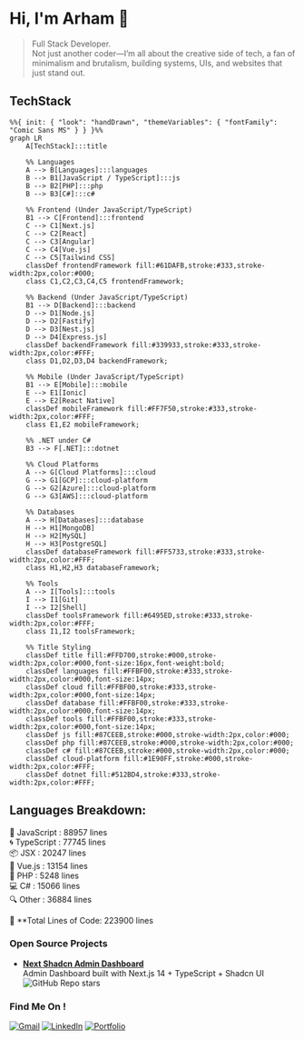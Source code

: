 # Hi, I'm Arham 👋

> Full Stack Developer.  
> Not just another coder—I’m all about the creative side of tech, a fan of minimalism and brutalism, building systems, UIs, and websites that just stand out.

## TechStack

```mermaid
%%{ init: { "look": "handDrawn", "themeVariables": { "fontFamily": "Comic Sans MS" } } }%%
graph LR
    A[TechStack]:::title

    %% Languages
    A --> B[Languages]:::languages
    B --> B1[JavaScript / TypeScript]:::js
    B --> B2[PHP]:::php
    B --> B3[C#]:::c#

    %% Frontend (Under JavaScript/TypeScript)
    B1 --> C[Frontend]:::frontend
    C --> C1[Next.js]
    C --> C2[React]
    C --> C3[Angular]
    C --> C4[Vue.js]
    C --> C5[Tailwind CSS]
    classDef frontendFramework fill:#61DAFB,stroke:#333,stroke-width:2px,color:#000;
    class C1,C2,C3,C4,C5 frontendFramework;

    %% Backend (Under JavaScript/TypeScript)
    B1 --> D[Backend]:::backend
    D --> D1[Node.js]
    D --> D2[Fastify]
    D --> D3[Nest.js]
    D --> D4[Express.js]
    classDef backendFramework fill:#339933,stroke:#333,stroke-width:2px,color:#FFF;
    class D1,D2,D3,D4 backendFramework;

    %% Mobile (Under JavaScript/TypeScript)
    B1 --> E[Mobile]:::mobile
    E --> E1[Ionic]
    E --> E2[React Native]
    classDef mobileFramework fill:#FF7F50,stroke:#333,stroke-width:2px,color:#FFF;
    class E1,E2 mobileFramework;

    %% .NET under C#
    B3 --> F[.NET]:::dotnet

    %% Cloud Platforms
    A --> G[Cloud Platforms]:::cloud
    G --> G1[GCP]:::cloud-platform
    G --> G2[Azure]:::cloud-platform
    G --> G3[AWS]:::cloud-platform

    %% Databases
    A --> H[Databases]:::database
    H --> H1[MongoDB]
    H --> H2[MySQL]
    H --> H3[PostgreSQL]
    classDef databaseFramework fill:#FF5733,stroke:#333,stroke-width:2px,color:#FFF;
    class H1,H2,H3 databaseFramework;

    %% Tools
    A --> I[Tools]:::tools
    I --> I1[Git]
    I --> I2[Shell]
    classDef toolsFramework fill:#6495ED,stroke:#333,stroke-width:2px,color:#FFF;
    class I1,I2 toolsFramework;

    %% Title Styling
    classDef title fill:#FFD700,stroke:#000,stroke-width:2px,color:#000,font-size:16px,font-weight:bold;
    classDef languages fill:#FFBF00,stroke:#333,stroke-width:2px,color:#000,font-size:14px;
    classDef cloud fill:#FFBF00,stroke:#333,stroke-width:2px,color:#000,font-size:14px;
    classDef database fill:#FFBF00,stroke:#333,stroke-width:2px,color:#000,font-size:14px;
    classDef tools fill:#FFBF00,stroke:#333,stroke-width:2px,color:#000,font-size:14px;
    classDef js fill:#87CEEB,stroke:#000,stroke-width:2px,color:#000;
    classDef php fill:#87CEEB,stroke:#000,stroke-width:2px,color:#000;
    classDef c# fill:#87CEEB,stroke:#000,stroke-width:2px,color:#000;
    classDef cloud-platform fill:#1E90FF,stroke:#000,stroke-width:2px,color:#FFF;     
    classDef dotnet fill:#512BD4,stroke:#333,stroke-width:2px,color:#FFF;
```

Languages Breakdown:
-------------------
🚀 JavaScript   : <!-- JS_LINES_PLACEHOLDER --> 88957 lines  
🌀 TypeScript   : <!-- TS_LINES_PLACEHOLDER --> 77745 lines  
📦 JSX          : <!-- JSX_LINES_PLACEHOLDER --> 20247 lines  
🌱 Vue.js       : <!-- VUE_LINES_PLACEHOLDER --> 13154 lines  
🐘 PHP          : <!-- PHP_LINES_PLACEHOLDER --> 5248 lines  
💻 C#           : <!-- CSHARP_LINES_PLACEHOLDER --> 15066 lines  
🔍 Other        : <!-- OTHER_LINES_PLACEHOLDER --> 36884 lines  

🎯 **Total Lines of Code: <!-- TOTAL_LINES_PLACEHOLDER --> 223900 lines  

### Open Source Projects

- **[Next Shadcn Admin Dashboard](https://github.com/arhamkhnz/next-shadcn-admin-dashboard)**  
Admin Dashboard built with Next.js 14 + TypeScript + Shadcn UI  
![GitHub Repo stars](https://img.shields.io/github/stars/arhamkhnz/next-shadcn-admin-dashboard?color=FFD700&label=⭐&style=flat)

### Find Me On !

[![Gmail](https://img.shields.io/badge/Gmail-D14836?style=for-the-badge&logo=gmail&logoColor=white)](mailto:md.arhamkhan09@gmail.com)
[![LinkedIn](https://img.shields.io/badge/LinkedIn-%230077B5.svg?&style=for-the-badge&logo=linkedin&logoColor=white)](https://www.linkedin.com/in/mohammed-arham-khan/)
[![Portfolio](https://img.shields.io/badge/Portfolio-%23000000.svg?&style=for-the-badge&logo=google-chrome&logoColor=white)](https://arham.cc/)
